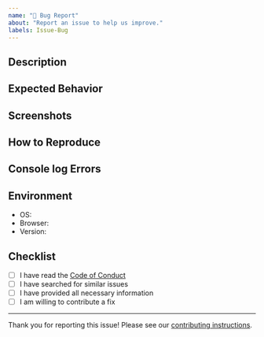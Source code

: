 ```yaml
---
name: "🐛 Bug Report"
about: "Report an issue to help us improve."
labels: Issue-Bug
---
```


## Description

<!-- Describe the bug in detail. -->

## Expected Behavior

<!-- What did you expect to happen? -->

## Screenshots

<!-- If applicable, add screenshots to help explain your problem. -->

## How to Reproduce

<!-- Steps to reproduce the behavior. -->

## Console log Errors

<!-- Paste any relevant error messages from the console. -->

## Environment

- OS:
- Browser:
- Version:

## Checklist

- [ ] I have read the [Code of Conduct](https://github.com/antiwork/.github/blob/main/CONTRIBUTING.md)
- [ ] I have searched for similar issues
- [ ] I have provided all necessary information
- [ ] I am willing to contribute a fix

---

Thank you for reporting this issue! Please see our [contributing instructions](https://github.com/antiwork/.github/blob/main/CONTRIBUTING.md).
